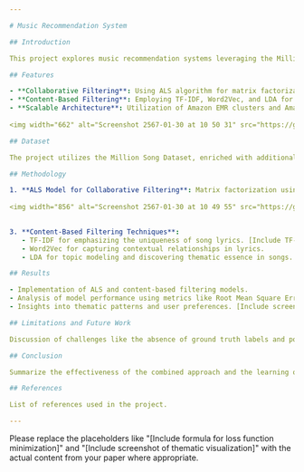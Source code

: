 ```yaml
---

# Music Recommendation System

## Introduction

This project explores music recommendation systems leveraging the Million Song Dataset (MSD) and EchoNest user play history. It focuses on algorithms like Alternating Least Squares (ALS) for matrix factorization and Word2Vec, TF-IDF, and Latent Dirichlet Allocation (LDA) for lyrics-based song recommendations.

## Features

- **Collaborative Filtering**: Using ALS algorithm for matrix factorization based on user listening data.
- **Content-Based Filtering**: Employing TF-IDF, Word2Vec, and LDA for song recommendation based on lyrics data.
- **Scalable Architecture**: Utilization of Amazon EMR clusters and Amazon S3 for handling large datasets.
  
<img width="662" alt="Screenshot 2567-01-30 at 10 50 31" src="https://github.com/juan-28/MusicRecSystem/assets/55826125/d03bd421-3301-4791-882d-994aaaedcd48">

## Dataset

The project utilizes the Million Song Dataset, enriched with additional data like lyrics from musiXmatch, user-generated tags from Last.fm, and listening data from EchoNest.

## Methodology

1. **ALS Model for Collaborative Filtering**: Matrix factorization using the ALS algorithm.
   
<img width="856" alt="Screenshot 2567-01-30 at 10 49 55" src="https://github.com/juan-28/MusicRecSystem/assets/55826125/45c77cc0-51a4-409b-940c-68ea9899b628">

  
3. **Content-Based Filtering Techniques**: 
   - TF-IDF for emphasizing the uniqueness of song lyrics. [Include TF-IDF formula]
   - Word2Vec for capturing contextual relationships in lyrics.
   - LDA for topic modeling and discovering thematic essence in songs.

## Results

- Implementation of ALS and content-based filtering models.
- Analysis of model performance using metrics like Root Mean Square Error (RMSE).
- Insights into thematic patterns and user preferences. [Include screenshot of thematic visualization]

## Limitations and Future Work

Discussion of challenges like the absence of ground truth labels and potential improvements through user feedback integration and hybrid filtering techniques.

## Conclusion

Summarize the effectiveness of the combined approach and the learning outcomes from this project.

## References

List of references used in the project.

---
```


Please replace the placeholders like "[Include formula for loss function minimization]" and "[Include screenshot of thematic visualization]" with the actual content from your paper where appropriate.
